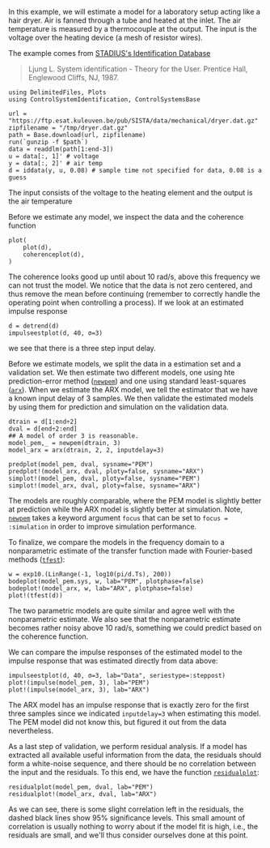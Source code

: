 In this example, we will estimate a model for a laboratory setup acting like a hair dryer. Air is fanned through a tube and heated at the inlet. The air temperature is measured by a thermocouple at the output. The input is the voltage over the heating device (a mesh of resistor wires).

The example comes from [STADIUS's Identification Database](https://homes.esat.kuleuven.be/~smc/daisy/daisydata.html) 

> Ljung L.  System identification - Theory for the User. Prentice Hall, Englewood Cliffs, NJ, 1987. 

```@example dryer
using DelimitedFiles, Plots
using ControlSystemIdentification, ControlSystemsBase

url = "https://ftp.esat.kuleuven.be/pub/SISTA/data/mechanical/dryer.dat.gz"
zipfilename = "/tmp/dryer.dat.gz"
path = Base.download(url, zipfilename)
run(`gunzip -f $path`)
data = readdlm(path[1:end-3])
u = data[:, 1]' # voltage
y = data[:, 2]' # air temp
d = iddata(y, u, 0.08) # sample time not specified for data, 0.08 is a guess
```
The input consists of the voltage to the heating element and the output is the air temperature

Before we estimate any model, we inspect the data and the coherence function
```@example dryer
plot(
    plot(d),
    coherenceplot(d),
)
```
The coherence looks good up until about 10 rad/s, above this frequency we can not trust the model. We notice that the data is not zero centered, and thus remove the mean before continuing (remember to correctly handle the operating point when controlling a process). If we look at an estimated impulse response
```@example dryer
d = detrend(d)
impulseestplot(d, 40, σ=3)
```
we see that there is a three step input delay. 

Before we estimate models, we split the data in a estimation set and a validation set. We then estimate two different models, one using hte prediction-error method ([`newpem`](@ref)) and one using standard least-squares ([`arx`](@ref)). When we estimate the ARX model, we tell the estimator that we have a known input delay of 3 samples. We then validate the estimated models by using them for prediction and simulation on the validation data.
```@example dryer
dtrain = d[1:end÷2]
dval = d[end÷2:end]
## A model of order 3 is reasonable.
model_pem,_ = newpem(dtrain, 3)
model_arx = arx(dtrain, 2, 2, inputdelay=3)

predplot(model_pem, dval, sysname="PEM")
predplot!(model_arx, dval, ploty=false, sysname="ARX")
simplot!(model_pem, dval, ploty=false, sysname="PEM")
simplot!(model_arx, dval, ploty=false, sysname="ARX")
```
The models are roughly comparable, where the PEM model is slightly better at prediction while the ARX model is slightly better at simulation. Note, [`newpem`](@ref) takes a keyword argument `focus` that can be set to `focus = :simulation` in order to improve simulation performance.

To finalize, we compare the models in the frequency domain to a nonparametric estimate of the transfer function made with Fourier-based methods ([`tfest`](@ref)):
```@example dryer
w = exp10.(LinRange(-1, log10(pi/d.Ts), 200))
bodeplot(model_pem.sys, w, lab="PEM", plotphase=false)
bodeplot!(model_arx, w, lab="ARX", plotphase=false)
plot!(tfest(d))
```
The two parametric models are quite similar and agree well with the nonparametric estimate. We also see that the nonparametric estimate becomes rather noisy above 10 rad/s, something we could predict based on the coherence function.

We can compare the impulse responses of the estimated model to the impulse response that was estimated directly from data above:
```@example dryer
impulseestplot(d, 40, σ=3, lab="Data", seriestype=:steppost)
plot!(impulse(model_pem, 3), lab="PEM")
plot!(impulse(model_arx, 3), lab="ARX")
```
The ARX model has an impulse response that is exactly zero for the first three samples since we indicated `inputdelay=3` when estimating this model. The PEM model did not know this, but figured it out from the data nevertheless.

As a last step of validation, we perform residual analysis. If a model has extracted all available useful information from the data, the residuals should form a white-noise sequence, and there should be no correlation between the input and the residuals. To this end, we have the function [`residualplot`](@ref):
```@example dryer
residualplot(model_pem, dval, lab="PEM")
residualplot!(model_arx, dval, lab="ARX")
```
As we can see, there is some slight correlation left in the residuals, the dashed black lines show 95% significance levels. This small amount of correlation is usually nothing to worry about if the model fit is high, i.e., the residuals are small, and we'll thus consider ourselves done at this point.
